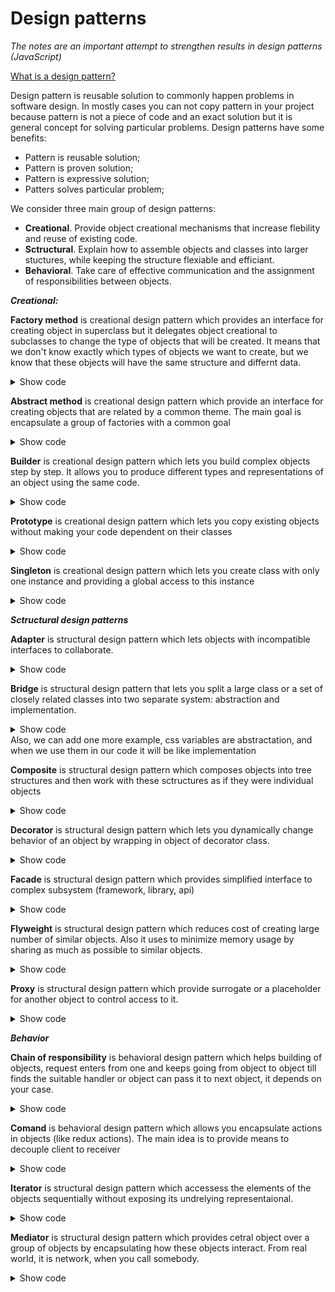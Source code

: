 
# Design patterns
*The notes are an important attempt to strengthen results in design patterns (JavaScript)*

[What is a design pattern?](#Design%20pattern%20is%20reisable%20solution%20to%20commonly%20occuring%20problems%20in%20sowftawe%20problems.)

Design pattern is reusable solution to commonly happen problems in software design. In mostly cases you can not copy pattern in your project because pattern is not a piece of code and an exact solution but it is general concept for solving particular problems. Design patterns have some benefits:

 - Pattern is reusable solution;
 - Pattern is proven solution;
 - Pattern is expressive solution;
 - Patters solves particular problem;
 
 We consider three main group of design patterns:

- **Creational**. Provide object creational mechanisms that increase flebility and reuse of existing code.
- **Sctructural**. Explain how to assemble objects and classes into larger stuctures, while keeping the structure flexiable and efficiant.
- **Behavioral**. Take care of effective communication and the assignment of responsibilities between objects.

***Creational:***

**Factory method** is creational design pattern which provides an interface for creating object in superclass but it delegates object creational to subclasses to change the type of objects that will be created. It means that we don't know exactly which types of objects we want to create, but we know that these objects will have the same structure and differnt data.

<details><summary>Show code</summary>
<p>

```
index.js
class AbstractProduct {
  constructor({ model, price, owner }) {
    this.model = model;
    this.price = price;
    this.owner = owner;
  }
}

class Creator {
  create(props) {
    switch (props.type) {
      case "Auto":
        return new Auto(props);
        break;
      case "Motorcycle":
        return new Motorcycle(props);
        break;
      default:
        throw "Parameter is not a product!";
    }
  }
}

const factory = new Creator(); // superclass

class Auto extends AbstractProduct {}
class Motorcycle extends AbstractProduct {}

const X5 = factory.create({
  // subclasse
  type: "Auto",
  model: "X5",
  price: "50000",
  owner: "Mike"
});
const CX500 = factory.create({
  // subclasse
  type: "Motorcycle",
  model: "Honda CX 500",
  price: "20000",
  owner: "Bred"
});

```

</p>
</details>

**Abstract method** is creational design pattern which provide an interface for creating objects that are related by a common theme. The main goal is encapsulate a group of factories with a common goal

<details><summary>Show code</summary>
<p>

```
class AbstractProduct {
  constructor({ brand, price, owner, type }) {
    this.brand = brand;
    this.price = price;
    this.owner = owner;
    this.type = type;
  }
}

class ProductModernFactory {
  create(props) {
    switch (props.type) {
      case "Auto":
        return new Auto({ ...props, type: "modern" });
        break;
      case "Motorcycle":
        return new Motorcycle({ ...props, type: "modern" });
        break;
      default:
        throw "Parameter is not a product!";
    }
  }
}

class ProductRetroFactory {
  create(props) {
    switch (props.type) {
      case "Auto":
        return new Auto({ ...props, type: "retro" });
        break;
      case "Motorcycle":
        return new Motorcycle({ ...props, type: "retro" });
        break;
      default:
        throw "Parameter is not a product!";
    }
  }
}

const productModernFactory = new ProductModernFactory();
const productRetroFactory = new ProductRetroFactory();
class Auto extends AbstractProduct {}
class Motorcycle extends AbstractProduct {}

function AbstractFactory(props) {
  switch (props.kind) {
    case "modern":
      return productModernFactory.create(props);
      break;
    case "retro":
      return productRetroFactory.create(props);
      break;
    default:
      throw "Parameter is not a factory!";
  }
}

const myAuto = AbstractFactory({
  kind: "modern",
  type: "Auto",
  brand: "BMW",
  price: "10000",
  owner: "Stepan"
});

console.log(myAuto);

```

</p>
</details>

**Builder** is creational design pattern which lets you build  complex objects step by step. It allows you to produce different types and representations of an object using the same code.

<details><summary>Show code</summary>
<p>
 
```
class House {
  constructor() {
    this.foundation = true;
  }
}

class HouseBuilder {
  constructor() {
    this.house = new House();
  }

  addDoors(doors) {
    this.house.doors = doors;
    return this;
  }

  addWalls(walls) {
    this.house.walls = walls;
    return this;
  }

  addWindows(windows) {
    this.house.windows = windows;
    return this;
  }

  addRoof(roof) {
    this.house.roof = roof;
    return this;
  }

  build() {
    return this.house;
  }
}

const myHome = new HouseBuilder()
  .addDoors(true)
  .addWalls(true)
  .addRoof(true)
  .build();
console.log(myHome);
```

</p>
</details>

**Prototype** is creational design pattern which lets you copy existing objects without making your code dependent on their classes

<details><summary>Show code</summary>
<p>
 
```
class Car {
  constructor(model, price) {
    this.model = model;
    this.price = price;
  }

  clone() {
    return new Car(this.model, this.price);
  }
}

const prototypeCar = new Car("BMW X5", 50000);

const car1 = prototypeCar.clone();
const car2 = prototypeCar.clone();
const car3 = prototypeCar.clone();

OR

const car = {
  model: 'BMW',
  price: 50000
};

const car1 = Object.create(car);
const car2 = Object.create(car);
car2.price = 99999;
```

</p>
</details>

**Singleton** is creational design pattern which lets you create class with only one instance and providing a global access to this instance

<details><summary>Show code</summary>
<p>

```
class Singleton {
  constructor(name) {
    if (Singleton.instance) {
      return Singleton.instance;
    }
    Singleton.instance = this;
    this.name = name;
    return Singleton.instance;
  }

  getName() {
    return this.name;
  }
}

const singleton = new Singleton("example");
const singletonSecondary = new Singleton("another example");
console.log(singleton.getName()); // example
console.log(singletonSecondary.getName()); // example
```

 </p>
</details>

***Sctructural design patterns***

**Adapter** is structural design pattern which lets objects with incompatible interfaces to collaborate. 

<details><summary>Show code</summary>
<p>
 
```
const myApi = {
  getCars: () => ["BMW", "AUDI", "TESLA"]
};

const anotherApi = {
  getCars: () => "HAMMER,HONDA"
};

const responseAdapter = data => data.split(",");

class Cars {
  constructor() {
    this._data = [];
  }

  get data() {
    return this._data;
  }

  set data(newCars) {
    this._data = [...this._data, ...newCars];
  }
}

const cars = new Cars();

cars.data = myApi.getCars();
cars.data = responseAdapter(anotherApi.getCars());

console.log(cars.data);
```

 </p>
</details>

**Bridge** is structural design pattern that lets you split a large class or a set of closely related classes into two separate system: abstraction and implementation.

<details><summary>Show code</summary>
<p>
 
 ```
 class Computer { // abstraction
  constructor(brand) {
    this.brand = brand;
  }
}

class Brand {
  constructor(type) {
    this.type = type;
  }

  getName() {
    return this.type;
  }
}

class Asus extends Brand {
  constructor() {
    super("Asus");
  }
}

class Laptop extends Computer { // implementation
  constructor(brand) {
    super(brand);
  }

  greeting() {
    return `Laptop - ${this.brand.getName()}`;
  }
}

const myLaptop = new Laptop(new Asus());
console.log(myLaptop.greeting());

EXAMPLE #2
class About {
  constructor(theme) {
    this.theme = theme;
  }

  getContent() {
    return `This is About page in ${this.theme.getColor()} theme`;
  }
}

class DarkTheme {
  getColor() {
    return "Dark";
  }
}

const aboutPage = new About(new DarkTheme());
console.log(aboutPage.getContent());

 ```
 
  </p>
</details>
Also, we can add one more example, css variables are abstractation, and when we use them in our code it will be like implementation
<p></p>

**Composite** is structural design pattern which composes objects into tree structures and then work with these sctructures as if they were individual objects


<details><summary>Show code</summary>
<p>
 
 ```
 class Sprint {
  addTask(task) {
    this.task = task;
  }
}

class Composite extends Sprint {
  constructor() {
    super();
    this.tasks = [];
  }

  add(task) {
    this.tasks.push(task);
  }

  getInfo() {
    return this.tasks.map(i => i.task);
  }
}

class CreatePage extends Composite {
  constructor() {
    super();
    this.addTask("create page");
  }
}

class TestPage extends Composite {
  constructor() {
    super();
    this.addTask("need to test the created page");
  }
}

const sprint = new Composite();
sprint.add(new CreatePage());
sprint.add(new TestPage());
console.log(sprint.getInfo());

 ```
 
  </p>
</details>

**Decorator** is structural design pattern which lets you dynamically change behavior of an object by wrapping in object of decorator class.

<details><summary>Show code</summary>
<p>
 
```
class Coffee {
  getPrice() {
    return 10
  }
}


class Latte {
  constructor(coffee) {
    this.coffee = coffee
  }

  getPrice() {
    return this.coffee.getPrice() + 4;
  }
}


let order = new Coffee();
order = new Latte(order);
console.log(order.getPrice())
```

  </p>
</details>

**Facade** is structural design pattern which provides simplified interface to complex subsystem (framework, library, api)

<details><summary>Show code</summary>
<p>
 
```
class Coffee {
  findFreeWaiter() {
    console.log('find a waiter')
  }
  
  prepareCoffeeMachine() {
    console.log('prepare coffee machine')
  }
  
  
  makeCoffee() {
    console.log('make a cup of coffee')
  }
}


class Facade {
  constructor(coffee){
    this.coffee = coffee
  }
  
  getCoffee(){
    this.coffee.findFreeWaiter();
    this.coffee.prepareCoffeeMachine()
    this.coffee.makeCoffee()
  }
}


const order = new Facade(new Coffee());
order.getCoffee()
```

  </p>
</details>

**Flyweight** is structural design pattern which reduces cost of creating large number of similar objects. Also it uses to minimize memory usage by sharing as much as possible to similar objects. 

<details><summary>Show code</summary>
<p>
 
```
class Coffee {
  constructor() {
    this.types = []
  }
  
  createCoffee(type) {
    if (this.types.includes(type)) {
      return type;
    } else {
      return this.types.push(type); // here flyweight
    }
  }
  
  
  getCoffee(type) {
    const ind = this.types.indexOf(type);
    if (ind !== -1) {
      return this.types[ind];
    } else {
      return "Not found"
    }
  }
  
  getAllCoffee() {
    return this.types;
  }
}

const coffee = new Coffee();
coffee.createCoffee("Latte");
coffee.createCoffee("Espresso");
coffee.createCoffee("Latte");
coffee.createCoffee("Cacao");

console.log(coffee.getCoffee("Latte"));
console.log(coffee.getAllCoffee());
```

  </p>
</details>

**Proxy** is structural design pattern which provide surrogate or a placeholder for another object to control access to it.

<details><summary>Show code</summary>
<p>
 
```
class CoffeeProxy {
 constructor(info) {
    this.info = info;
  }
  
  getCoffee(money) {
    if (money < 10) {
      return "Sorry, but it costs 10$"
    } else {
      return this.info.getCoffee()
    }
  }
}

class Coffee {
  getCoffee() {
    return "here is your coffee";
  }
}

const coffee = new CoffeeProxy(new Coffee());
console.log(coffee.getCoffee(7));
console.log(coffee.getCoffee(10));
```

  </p>
</details>

***Behavior***

**Chain of responsibility** is behavioral design pattern which helps building of objects, request enters from one and keeps going from object to object till finds the suitable handler or object can pass it to next object, it depends on your case.

<details><summary>Show code</summary>
<p>
 
```
class Account {
  setNext(account) {
    this.successor = account;
  }

  pay(amountToPay) {
    if (this.canPay(amountToPay)) {
      console.log(`Paid ${amountToPay} using ${this.name}`);
    } else if (this.successor) {
      console.log(`Cannot pay using ${this.name}. Proceeding...`);
      this.successor.pay(amountToPay);
    } else {
      console.log("None of the accounts have enough balance");
    }
  }

  canPay(amount) {
    return this.balance >= amount;
  }
}

class Bank extends Account {
  constructor(balance) {
    super();
    this.name = "bank";
    this.balance = balance;
  }
}

class Paypal extends Account {
  constructor(balance) {
    super();
    this.name = "Paypal";
    this.balance = balance;
  }
}

class Bitcoin extends Account {
  constructor(balance) {
    super();
    this.name = "bitcoin";
    this.balance = balance;
  }
}

const bank = new Bank(100); // Bank with balance 100
const paypal = new Paypal(200); // Paypal with balance 200
const bitcoin = new Bitcoin(300); // Bitcoin with balance 300

bank.setNext(paypal);
paypal.setNext(bitcoin);

// Let's try to pay using the first priority i.e. bank
bank.pay(259);
```

  </p>
</details>

**Comand** is behavioral design pattern which allows you encapsulate actions in objects (like redux actions). The main idea is to provide means to decouple client to receiver

<details><summary>Show code</summary>
<p>

```
// Receiver
class Bulb {
  turnOn() {
    console.log("Bulb has been lit");
  }

  turnOff() {
    console.log("Darkness!");
  }
}

/*
Command interface :

    execute()
    undo()
    redo()
*/

// Command
class TurnOnCommand {
  constructor(bulb) {
    this.bulb = bulb;
  }

  execute() {
    this.bulb.turnOn();
  }

  undo() {
    this.bulb.turnOff();
  }

  redo() {
    this.execute();
  }
}

class TurnOffCommand {
  constructor(bulb) {
    this.bulb = bulb;
  }

  execute() {
    this.bulb.turnOff();
  }

  undo() {
    this.bulb.turnOn();
  }

  redo() {
    this.execute();
  }
}

// Invoker
class RemoteControl {
  submit(command) {
    command.execute();
  }
}

const bulb = new Bulb();

const turnOn = new TurnOnCommand(bulb);
const turnOff = new TurnOffCommand(bulb);

const remote = new RemoteControl();
remote.submit(turnOn); // Bulb has been lit!
remote.submit(turnOff); // Darkness!
```

  </p>
</details>

**Iterator** is structural design pattern which accessess the elements of the objects sequentially without exposing its undrelying representaional.

<details><summary>Show code</summary>
<p>

```
class RadioStation {
  constructor(frequency) {
    this.frequency = frequency;
  }

  getFrequency() {
    return this.frequency;
  }
}

class StationList {
  constructor() {
    this.stations = [];
  }

  addStation(station) {
    this.stations.push(station);
  }

  removeStation(toRemove) {
    const toRemoveFrequency = toRemove.getFrequency();
    this.stations = this.stations.filter(station => {
      return station.getFrequency() !== toRemoveFrequency;
    });
  }
}

const stationList = new StationList();

stationList.addStation(new RadioStation(89));
stationList.addStation(new RadioStation(101));
stationList.addStation(new RadioStation(102));
stationList.addStation(new RadioStation(103.2));

stationList.stations.forEach(station => console.log(station.getFrequency()));

stationList.removeStation(new RadioStation(89)); // Will remove station 89

```

  </p>
</details>

**Mediator** is structural design pattern which provides cetral object over a group of objects by encapsulating how these objects interact. From real world, it is network, when you call somebody.

<details><summary>Show code</summary>
<p>

```
// Mediator
class ChatRoom {
  showMessage(user, message) {
    const time = new Date();
    const sender = user.getName();

    console.log(time + "[" + sender + "]:" + message);
  }
}

class User {
  constructor(name, chatMediator) {
    this.name = name;
    this.chatMediator = chatMediator;
  }

  getName() {
    return this.name;
  }

  send(message) {
    this.chatMediator.showMessage(this, message);
  }
}

const mediator = new ChatRoom();

const john = new User("John Doe", mediator);
const jane = new User("Jane Doe", mediator);

john.send("Hi there!");
jane.send("Hey!");


```

  </p>
</details>
